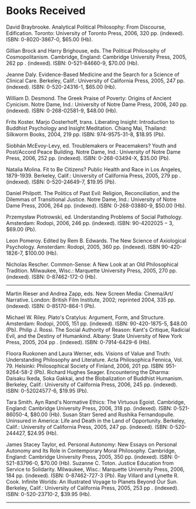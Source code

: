 # Books Received 

David Braybrooke. Analytical Political Philosophy: From Discourse, Edification. Toronto: University of Toronto Press, 2006, 320 pp. (indexed). ISBN: 0-8020-3867-0, $\$ 65.00$ (Hb).

Gillian Brock and Harry Brighouse, eds. The Political Philosophy of Cosmopolitanism. Cambridge, England: Cambridge University Press, 2005, 262 pp . (indexed). ISBN: 0-521-84660-9, \$70.00 (Hb).

Jeanne Daly. Evidence-Based Medicine and the Search for a Science of Clinical Care. Berkeley, Calif.: University of California Press, 2005, 247 pp. (indexed). ISBN: 0-520-24316-1, $\$ 65.00$ (Hb).

William D. Desmond. The Greek Praise of Poverty: Origins of Ancient Cynicism. Notre Dame, Ind.: University of Notre Dame Press, 2006, 240 pp. (indexed). ISBN: 0-268-02581-9, \$48.00 (Hb).

Frits Koster. Marjo Oosterhoff, trans. Liberating Insight: Introduction to Buddhist Psychology and Insight Meditation. Chiang Mai, Thailand: Silkworm Books, 2004, 219 pp. ISBN: 974-9575-31-8, \$18.95 $(\mathrm{Pb})$.

Siobhán McEvoy-Levy, ed. Troublemakers or Peacemakers? Youth and Post/Accord Peace Building. Notre Dame, Ind.: University of Notre Dame Press, 2006, 252 pp. (indexed). ISBN: 0-268-03494-X, \$35.00 (Pb).

Natalia Molina. Fit to Be Citizens? Public Health and Race in Los Angeles, 1879-1939. Berkeley, Calif.: University of California Press, 2005, 279 pp . (indexed). ISBN: 0-520-24649-7, $\$ 19.95$ (Pb).

Daniel Philpott. The Politics of Past Evil: Religion, Reconciliation, and the Dilemmas of Transitional Justice. Notre Dame, Ind.: University of Notre Dame Press, 2006, 264 pp. (indexed). ISBN: 0-268-03880-9, $\$ 50.00$ (Hb).

Przemysław Piotrowski, ed. Understanding Problems of Social Pathology. Amsterdam: Rodopi, 2006, 246 pp. (indexed). ISBN: 90-420$2025-3, \$ 69.00$ (Pb).

Leon Pomeroy. Edited by Rem B. Edwards. The New Science of Axiological Psychology. Amsterdam: Rodopi, 2005, 360 pp. (indexed). ISBN 90-420-1826-7, $\$ 100.00$ (Hb).

Nicholas Rescher. Common-Sense: A New Look at an Old Philosophical Tradition. Milwaukee, Wisc.: Marquette University Press, 2005, 270 pp. (indexed). ISBN: 0-87462-172-0 (Hb).




---

Martin Rieser and Andrea Zapp, eds. New Screen Media: Cinema/Art/ Narrative. London: British Film Institute, 2002; reprinted 2004, 335 pp. (indexed). ISBN: 0-85170-864-1 (Pb).

Michael W. Riley. Plato's Cratylus: Argument, Form, and Structure. Amsterdam: Rodopi, 2005, 151 pp. (indexed). ISBN: 90-420-1875-5, $\$ 48.00$ (Pb).
Philip J. Rossi. The Social Authority of Reason: Kant's Critique, Radicial Evil, and the Destiny of Humankind. Albany: State University of New York Press, 2005, 204 pp . (indexed). ISBN: 0-7914-6429-6 (Hb).

Floora Ruokonen and Laura Werner, eds. Visions of Value and Truth: Understanding Philosophy and Literature. Acta Philosophica Fennica, Vol. 79. Helsinki: Philosophical Society of Finland, 2006, 201 pp. ISBN: 951-9264-58-2 (Pb).
Richard Hughes Seager. Encountering the Dharma: Daisaku Ikeda, Soka Gakkai, and the Blobalization of Buddhist Humanism. Berkeley, Calif.: University of California Press, 2006, 245 pp. (indexed). ISBN: 0-52024577-6, \$19.95 (Pb).

Tara Smith. Ayn Rand's Normative Ethics: The Virtuous Egoist. Cambridge, England: Cambridge University Press, 2006, 318 pp. (indexed). ISBN: 0-521-86050-4, $\$ 80.00$ (Hb).
Susan Starr Sered and Rushika Fernandopulle. Uninsured in America: Life and Death in the Land of Opportunity. Berkeley, Calif.: University of California Press, 2005, 247 pp. (indexed). ISBN: 0-520-244427, $\$ 24.95$ (Hb).

James Stacey Taylor, ed. Personal Autonomy: New Essays on Personal Autonomy and Its Role in Contemporary Moral Philosophy. Cambridge, England: Cambridge University Press, 2005, 350 pp. (indexed). ISBN: 0-521-83796-0, \$70.00 (Hb).
Suzanne C. Toton. Justice Education from Service to Solidarity. Milwaukee, Wisc.: Marquette University Press, 2006, 184 pp. (indexed). ISBN: 0-87462-727-3 (Pb).
Ray Villard and Lynette R. Cook. Infinite Worlds: An Illustrated Voyage to Planets Beyond Our Sun. Berkeley, Calif.: University of California Press, 2005, 253 pp . (indexed). ISBN: 0-520-23710-2, \$39.95 (Hb).




---

